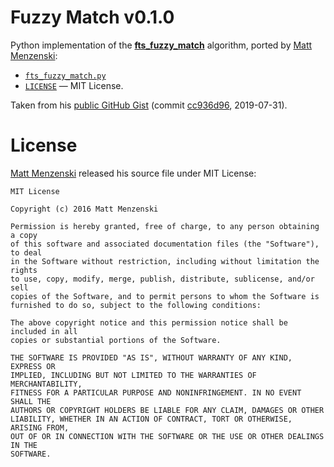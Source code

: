 # Fuzzy Match v0.1.0

Python implementation of the __[fts_fuzzy_match]__ algorithm, ported by [Matt Menzenski]:

- [`fts_fuzzy_match.py`](./fts_fuzzy_match.py)
- [`LICENSE`](./LICENSE) — MIT License.

Taken from his [public GitHub Gist]  (commit [cc936d96], 2019-07-31).


# License

[Matt Menzenski] released his source file under MIT License:

```
MIT License

Copyright (c) 2016 Matt Menzenski

Permission is hereby granted, free of charge, to any person obtaining a copy
of this software and associated documentation files (the "Software"), to deal
in the Software without restriction, including without limitation the rights
to use, copy, modify, merge, publish, distribute, sublicense, and/or sell
copies of the Software, and to permit persons to whom the Software is
furnished to do so, subject to the following conditions:

The above copyright notice and this permission notice shall be included in all
copies or substantial portions of the Software.

THE SOFTWARE IS PROVIDED "AS IS", WITHOUT WARRANTY OF ANY KIND, EXPRESS OR
IMPLIED, INCLUDING BUT NOT LIMITED TO THE WARRANTIES OF MERCHANTABILITY,
FITNESS FOR A PARTICULAR PURPOSE AND NONINFRINGEMENT. IN NO EVENT SHALL THE
AUTHORS OR COPYRIGHT HOLDERS BE LIABLE FOR ANY CLAIM, DAMAGES OR OTHER
LIABILITY, WHETHER IN AN ACTION OF CONTRACT, TORT OR OTHERWISE, ARISING FROM,
OUT OF OR IN CONNECTION WITH THE SOFTWARE OR THE USE OR OTHER DEALINGS IN THE
SOFTWARE.
```



<!-----------------------------------------------------------------------------
                               REFERENCE LINKS
------------------------------------------------------------------------------>

[fts_fuzzy_match]: https://github.com/forrestthewoods/lib_fts

[public GitHub Gist]: https://gist.github.com/menzenski/f0f846a254d269bd567e2160485f4b89 "View original Gist"

[cc936d96]: https://gist.github.com/menzenski/f0f846a254d269bd567e2160485f4b89/cc936d961975e2eb15fbd8767e625fe0a5c4ebf4

<!-- people -->

[Matt Menzenski]: https://github.com/menzenski "View Matt Menzenski's GitHub profile"


<!-- EOF -->